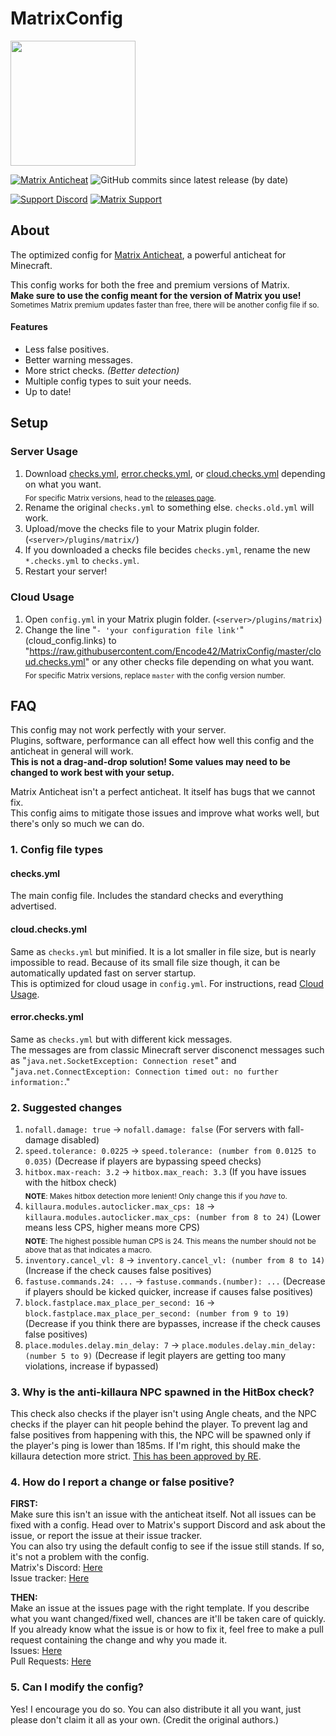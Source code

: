 # MatrixConfig
<img src="https://repository-images.githubusercontent.com/282035636/0858ae80-d4ff-11ea-87bb-052579b5239c" width="200px">  

[![Matrix Anticheat](https://img.shields.io/badge/Plugin-Matrix%20Anticheat-%237009ac?style=flat-square)](https://www.mc-market.org/resources/13999)
![GitHub commits since latest release (by date)](https://img.shields.io/github/commits-since/Encode42/MatrixConfig/latest/master?label=Commits%20since%20release&style=flat-square)

[![Support Discord](https://img.shields.io/discord/707330384328654869?color=7289DA&label=Support&style=flat-square)](https://discord.gg/rjSkFyj)
[![Matrix Support](https://img.shields.io/discord/392904793758367745?color=7289DA&label=Matrix%20Support&style=flat-square)](https://discord.gg/rGhYma6)

## About
The optimized config for [Matrix Anticheat](https://www.mc-market.org/resources/13999/), a powerful anticheat for Minecraft.  

This config works for both the free and premium versions of Matrix.  
**Make sure to use the config meant for the version of Matrix you use!**  
<sub>Sometimes Matrix premium updates faster than free, there will be another config file if so.</sub>

#### Features
- Less false positives.
- Better warning messages.
- More strict checks. *(Better detection)*
- Multiple config types to suit your needs.
- Up to date!

## Setup
### Server Usage
1. Download [checks.yml](https://raw.githubusercontent.com/Encode42/MatrixConfig/master/checks.yml), [error.checks.yml](https://raw.githubusercontent.com/Encode42/MatrixConfig/master/error.checks.yml), or [cloud.checks.yml](https://raw.githubusercontent.com/Encode42/MatrixConfig/master/cloud.checks.yml) depending on what you want.  
<sub>For specific Matrix versions, head to the [releases page](https://github.com/Encode42/MatrixConfig/releases).</sub>
2. Rename the original `checks.yml` to something else. `checks.old.yml` will work.
3. Upload/move the checks file to your Matrix plugin folder. (`<server>/plugins/matrix/`)
4. If you downloaded a checks file becides `checks.yml`, rename the new `*.checks.yml` to `checks.yml`.
5. Restart your server!

### Cloud Usage
1. Open `config.yml` in your Matrix plugin folder. (`<server>/plugins/matrix`)
2. Change the line "`- 'your configuration file link'`" (cloud_config.links) to "https://raw.githubusercontent.com/Encode42/MatrixConfig/master/cloud.checks.yml" or any other checks file depending on what you want.  
<sub>For specific Matrix versions, replace `master` with the config version number.

## FAQ
This config may not work perfectly with your server.  
Plugins, software, performance can all effect how well this config and the anticheat in general will work.  
**This is not a drag-and-drop solution! Some values may need to be changed to work best with your setup.**  

Matrix Anticheat isn't a perfect anticheat. It itself has bugs that we cannot fix.  
This config aims to mitigate those issues and improve what works well, but there's only so much we can do.

### 1. Config file types
#### checks.yml
The main config file. Includes the standard checks and everything advertised.

#### cloud.checks.yml
Same as `checks.yml` but minified. It is a lot smaller in file size, but is nearly impossible to read. 
Because of its small file size though, it can be automatically updated fast on server startup.   
This is optimized for cloud usage in `config.yml`. For instructions, read [Cloud Usage](https://github.com/Encode42/MatrixConfig#cloud-usage).

#### error.checks.yml
Same as `checks.yml` but with different kick messages.  
The messages are from classic Minecraft server disconenct messages such as "`java.net.SocketException: Connection reset`" and "`java.net.ConnectException: Connection timed out: no further information:`."

### 2. Suggested changes
1. `nofall.damage: true` -> `nofall.damage: false` (For servers with fall-damage disabled)
2. `speed.tolerance: 0.0225` -> `speed.tolerance: (number from 0.0125 to 0.035)` (Decrease if players are bypassing speed checks)
3. `hitbox.max-reach: 3.2` -> `hitbox.max_reach: 3.3` (If you have issues with the hitbox check)  
<sub>**NOTE**: Makes hitbox detection more lenient! Only change this if you *have* to.</sub>
4. `killaura.modules.autoclicker.max_cps: 18` -> `killaura.modules.autoclicker.max_cps: (number from 8 to 24)` (Lower means less CPS, higher means more CPS)  
<sub>**NOTE**: The highest possible human CPS is 24. This means the number should not be above that as that indicates a macro.</sub>
5. `inventory.cancel_vl: 8` -> `inventory.cancel_vl: (number from 8 to 14)` (Increase if the check causes false positives)
6. `fastuse.commands.24: ...` -> `fastuse.commands.(number): ...` (Decrease if players should be kicked quicker, increase if causes false positives)
7. `block.fastplace.max_place_per_second: 16` -> `block.fastplace.max_place_per_second: (number from 9 to 19)` (Decrease if you think there are bypasses, increase if the check causes false positives)
8. `place.modules.delay.min_delay: 7` -> `place.modules.delay.min_delay: (number 5 to 9)` (Decrease if legit players are getting too many violations, increase if bypassed)

### 3. Why is the anti-killaura NPC spawned in the HitBox check?  
This check also checks if the player isn't using Angle cheats, and the NPC checks if the player can hit people behind the player. To prevent lag and false positives from happening with this, the NPC will be spawned only if the player's ping is lower than 185ms. If I'm right, this should make the killaura detection more strict. [This has been approved by RE](https://github.com/jiangdashao/Matrix-Issues/commit/988e130f60559105cea7ec384e49357864b9f5b4).

### 4. How do I report a change or false positive?
**FIRST:**  
Make sure this isn't an issue with the anticheat itself. Not all issues can be fixed with a config. Head over to Matrix's support Discord and ask about the issue, or report the issue at their issue tracker.  
You can also try using the default config to see if the issue still stands. If so, it's not a problem with the config.  
Matrix's Discord: [Here](https://discord.gg/wjheaRj)  
Issue tracker: [Here](https://github.com/jiangdashao/Matrix-Issues/issues)

**THEN:**  
Make an issue at the issues page with the right template. If you describe what you want changed/fixed well, chances are it'll be taken care of quickly. If you already know what the issue is or how to fix it, feel free to make a pull request containing the change and why you made it.  
Issues: [Here](https://github.com/Encode42/MatrixConfig/issues)  
Pull Requests: [Here](https://github.com/Encode42/MatrixConfig/pulls)  

### 5. Can I modify the config?
Yes! I encourage you do so. You can also distribute it all you want, just please don't claim it all as your own. (Credit the original authors.)
